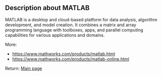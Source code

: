 ## Description about MATLAB

MATLAB is a desktop and cloud-based platform for data analysis, algorithm development, and model creation. It combines a matrix and array programming language with toolboxes, apps, and parallel computing capabilities for various applications and domains.

More:

* https://www.mathworks.com/products/matlab.html
* https://www.mathworks.com/products/matlab-online.html




Return: [Main page](/output.md)